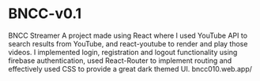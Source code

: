 # BNCC-v0.1
BNCC Streamer
A project made using React where I used YouTube API to search results from YouTube, and react-youtube to render and play those videos. I implemented login, registration and logout functionality using firebase authentication, used React-Router to implement routing and effectively used CSS to provide a great dark themed UI.
bncc010.web.app/
